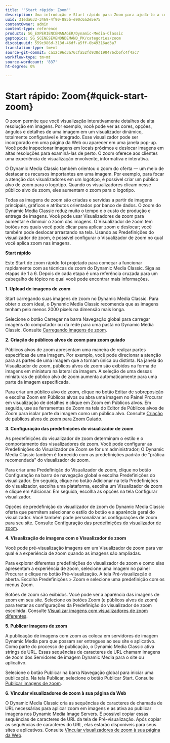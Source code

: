 ```yaml
---
title: '"Start rápido: Zoom"'
description: Uma introdução e Start rápido para Zoom para ajudá-lo a começar a funcionar rapidamente.
uuid: 31eda632-3469-4f90-885b-e90c6a2e5e75
contentOwner: admin
content-type: reference
products: SG_EXPERIENCEMANAGER/Dynamic-Media-Classic
geptopics: SG_SCENESEVENONDEMAND_PK/categories/zoom
discoiquuid: 559c986d-313d-46df-a5ff-0b49316ad3a7
translation-type: tm+mt
source-git-commit: ca12c96d3a76cfa52fd930d190476cb6fc4f4ac7
workflow-type: tm+mt
source-wordcount: '837'
ht-degree: 0%

---
```



# Start rápido: Zoom{#quick-start-zoom}

O zoom permite que você visualização interativamente detalhes de alta resolução em imagens. Por exemplo, você pode ver as cores, opções, ângulos e detalhes de uma imagem em um visualizador dinâmico, totalmente configurável e integrado. Esse visualizador pode ser incorporado em uma página da Web ou aparecer em uma janela pop-up. Você pode inspecionar imagens em locais próximos e deslocar imagens em altas resoluções para examiná-las de perto. O zoom oferece aos clientes uma experiência de visualização envolvente, informativa e interativa.

O Dynamic Media Classic também orientou o zoom do oferta — um meio de destacar os recursos importantes em uma imagem. Por exemplo, para focar a atenção dos visualizadores em um logotipo, é possível criar um público alvo de zoom para o logotipo. Quando os visualizadores clicam nesse público alvo de zoom, eles aumentam o zoom para o logotipo.

Todas as imagens de zoom são criadas e servidas a partir de imagens principais, gráficos e atributos orientados por banco de dados. O zoom do Dynamic Media Classic reduz muito o tempo e o custo de produção e entrega de imagens. Você pode usar Visualizadores de zoom para aumentar e diminuir o zoom das imagens. O Visualizador de zoom tem botões nos quais você pode clicar para aplicar zoom e deslocar; você também pode deslocar arrastando na tela. Usando as Predefinições do visualizador de zoom, é possível configurar o Visualizador de zoom no qual você aplica zoom nas imagens.

**Start rápido**

Este Start de zoom rápido foi projetado para começar a funcionar rapidamente com as técnicas de zoom do Dynamic Media Classic. Siga as etapas de 1 a 6. Depois de cada etapa é uma referência cruzada para um cabeçalho de tópico no qual você pode encontrar mais informações.

**1. Upload de imagens de zoom**

Start carregando suas imagens de zoom no Dynamic Media Classic. Para obter o zoom ideal, o Dynamic Media Classic recomenda que as imagens tenham pelo menos 2000 pixels na dimensão mais longa.

Selecione o botão Carregar na barra Navegação global para carregar imagens do computador ou da rede para uma pasta no Dynamic Media Classic. Consulte [Carregando imagens de zoom](uploading-zoom-images.md#uploading_zoom_images).

**2. Criação de públicos alvos de zoom para zoom guiado**

Públicos alvos de zoom apresentam uma maneira de realçar partes específicas de uma imagem. Por exemplo, você pode direcionar a atenção para as partes de uma imagem que a tornam única ou distinta. Na janela do Visualizador de zoom, públicos alvos de zoom são exibidos na forma de imagens em miniatura na lateral da imagem. A seleção de uma dessas miniaturas de público alvo de zoom aumenta automaticamente para uma parte da imagem especificada.

Para criar um público alvo de zoom, clique no botão Editar de sobreposição e escolha Zoom em Públicos alvos ou abra uma imagem no Painel Procurar em visualização de detalhes e clique em Zoom em Públicos alvos. Em seguida, use as ferramentas de Zoom na tela do Editor de Públicos alvos de Zoom para isolar parte da imagem como um público alvo. Consulte [Criação de públicos alvos de zoom para Zoom Guiado](creating-zoom-targets-guided-zoom.md#creating_zoom_targets_for_guided_zoom).

**3. Configuração das predefinições do visualizador de zoom**

As predefinições do visualizador de zoom determinam o estilo e o comportamento dos visualizadores de zoom. Você pode configurar as Predefinições do Visualizador de Zoom se for um administrador; O Dynamic Media Classic também é fornecido com as predefinições padrão de &quot;prática recomendada&quot; do visualizador de zoom.

Para criar uma Predefinição do Visualizador de zoom, clique no botão Configuração na barra de navegação global e escolha Predefinições do visualizador. Em seguida, clique no botão Adicionar na tela Predefinições do visualizador, escolha uma plataforma, escolha um Visualizador de zoom e clique em Adicionar. Em seguida, escolha as opções na tela Configurar visualizador.

Opções de predefinição do visualizador de zoom do Dynamic Media Classic oferta que permitem selecionar o estilo do botão e a aparência geral do visualizador. Você também pode personalizar as configurações de zoom para seu site. Consulte [Configuração das predefinições do visualizador de zoom](setting-zoom-viewer-presets.md#setting_up_zoom_viewer_presets).

**4. Visualização de imagens com o Visualizador de zoom**

Você pode pré-visualização imagens em um Visualizador de zoom para ver qual é a experiência de zoom quando as imagens são ampliadas.

Para explorar diferentes predefinições do visualizador de zoom e como elas apresentam a experiência de zoom, selecione uma imagem no painel Procurar e clique no botão Pré-visualização. A tela Pré-visualização é aberta. Escolha Predefinições > Zoom e selecione uma predefinição com os menus Zoom.

Botões de zoom são exibidos. Você pode ver a aparência das imagens de zoom em seu site. Selecione os botões Zoom (e públicos alvos de zoom) para testar as configurações da Predefinição do visualizador de zoom escolhida. Consulte [Visualizar imagens com visualizadores de zoom diferentes](previewing-image-assets-different-zoom.md#previewing_image_assets_with_different_zoom_viewers).

**5. Publicar imagens de zoom**

A publicação de imagens com zoom as coloca em servidores de imagem Dynamic Media para que possam ser entregues ao seu site e aplicativo. Como parte do processo de publicação, o Dynamic Media Classic ativa strings de URL. Essas sequências de caracteres de URL chamam imagens de zoom dos Servidores de imagem Dynamic Media para o site ou aplicativo.

Selecione o botão Publicar na barra Navegação global para iniciar uma publicação. Na tela Publicar, selecione o botão Publicar Start. Consulte [Publicar imagens de zoom](publishing-zoom-images.md#publishing_zoom_images).

**6. Vincular visualizadores de zoom à sua página da Web**

O Dynamic Media Classic cria as sequências de caracteres de chamada de URL necessárias para aplicar zoom em imagens e as ativa ao publicar imagens nos Dynamic Media Image Servers. É possível copiar essas sequências de caracteres de URL da tela de Pré-visualização. Após copiar as sequências de caracteres do URL, elas estarão disponíveis para seus sites e aplicativos. Consulte [Vincular visualizadores de zoom à sua página da Web](linking-zoom-viewers-web-pages.md#linking_zoom_viewers_to_your_web_pages).
